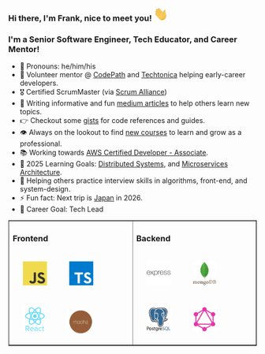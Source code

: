 ### Hi there, I'm Frank, nice to meet you! <img src="https://github.com/frankstepanski/frankstepanski/blob/master/assets/Hi.gif" width="29px" height="29px">

### I'm a Senior Software Engineer, Tech Educator, and Career Mentor!
- 👨 Pronouns: he/him/his
- 🌱 Volunteer mentor @ <a href="[https://the-collab-lab.codes/](https://www.linkedin.com/school/codepath-org/posts/?feedView=all)">CodePath</a> and <a href="https://techtonica.org/">Techtonica</a> helping early-career developers. 
- 🎖️ Certified ScrumMaster (via <a href="https://github.com/frankstepanski/certificates/blob/master/scrum-alliance/CSM.pdf">Scrum Alliance</a>)
- 📝 Writing informative and fun <a href="https://frankstepanski.medium.com/">medium articles</a> to help others learn new topics.
- 👉 Checkout some <a href="https://gist.github.com/frankstepanski">gists</a> for code references and guides.
- 👁️ Always on the lookout to find <a href="https://github.com/frankstepanski/certificates">new courses</a> to learn and grow as a professional.
- 📚 Working towards <a href="https://aws.amazon.com/certification/certified-developer-associate/">AWS Certified Developer - Associate</a>.
- 🧠 2025 Learning Goals: <a href="https://www.amazon.com/Understanding-Distributed-Systems-Second-applications/dp/1838430210/">Distributed Systems</a>, and <a href="https://www.udemy.com/course/design-microservices-architecture-with-patterns-principles/">Microservices Architecture</a>.
- 🐶 Helping others practice interview skills in algorithms, front-end, and system-design.
- ⚡ Fun fact: Next trip is <a href="https://thebestjapan.com/">Japan</a> in 2026.
- 🎯 Career Goal: Tech Lead


<table width="100%" border="1"><tr><td valign="top">

### Frontend  
<div>  
<img style="margin: 20px" src="assets/javascript-original.svg" alt="JavaScript" height="50" />  
<img style="margin: 20px" src="assets/typescript-original.svg" alt="TypeScript" height="50" />  
<img style="margin: 20px" src="assets/react-original-wordmark.svg" alt="React" height="50" /> 
<img style="margin: 15px" src="assets/mocha.png" alt="Mocha" height="50" />  
</div>

</td><td valign="top">

### Backend  
<div>  
<img style="margin: 20px" src="assets/express-original-wordmark.svg" alt="Express.js" height="50" />  
<img style="margin: 20px" src="assets/mongodb-original-wordmark.svg" alt="MongoDB" height="50" />   
<img style="margin: 20px" src="assets/postgresql-original-wordmark.svg" alt="Postgres" height="50" />  
<img style="margin: 20px" src="assets/graphql.png" alt="GraphQL" height="50" />  
</div>

</td></tr></table>
